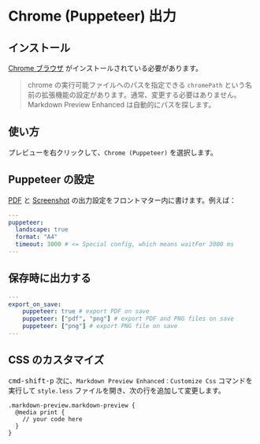 # Chrome (Puppeteer) 出力

## インストール

[Chrome ブラウザ](https://www.google.com/chrome/) がインストールされている必要があります。

> chrome の実行可能ファイルへのパスを指定できる `chromePath` という名前の拡張機能の設定があります。通常、変更する必要はありません。 Markdown Preview Enhanced は自動的にパスを探します。

## 使い方

プレビューを右クリックして、`Chrome (Puppeteer)` を選択します。

## Puppeteer の設定

[PDF](https://github.com/GoogleChrome/puppeteer/blob/v1.9.0/docs/api.md#pagepdfoptions) と [Screenshot](https://github.com/GoogleChrome/puppeteer/blob/v1.9.0/docs/api.md#pagescreenshotoptions) の出力設定をフロントマター内に書けます。例えば：

```yaml
---
puppeteer:
  landscape: true
  format: "A4"
  timeout: 3000 # <= Special config, which means waitFor 3000 ms
---

```

## 保存時に出力する

```yaml
---
export_on_save:
    puppeteer: true # export PDF on save
    puppeteer: ["pdf", "png"] # export PDF and PNG files on save
    puppeteer: ["png"] # export PNG file on save
---
```

## CSS のカスタマイズ

<kbd>cmd-shift-p</kbd> 次に、`Markdown Preview Enhanced：Customize Css` コマンドを実行して `style.less` ファイルを開き、次の行を追加して変更します。

```less
.markdown-preview.markdown-preview {
  @media print {
    // your code here
  }
}
```
